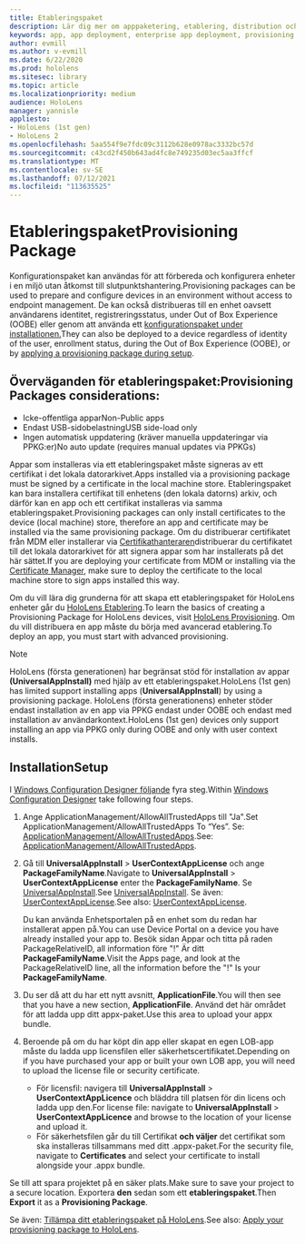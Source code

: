 ```yaml
---
title: Etableringspaket
description: Lär dig mer om apppaketering, etablering, distribution och distribution av företagsapp för HoloLens enheter.
keywords: app, app deployment, enterprise app deployment, provisioning
author: evmill
ms.author: v-evmill
ms.date: 6/22/2020
ms.prod: hololens
ms.sitesec: library
ms.topic: article
ms.localizationpriority: medium
audience: HoloLens
manager: yannisle
appliesto:
- HoloLens (1st gen)
- HoloLens 2
ms.openlocfilehash: 5aa554f9e7fdc09c3112b628e0978ac3332bc57d
ms.sourcegitcommit: c43cd2f450b643ad4fc8e749235d03ec5aa3ffcf
ms.translationtype: MT
ms.contentlocale: sv-SE
ms.lasthandoff: 07/12/2021
ms.locfileid: "113635525"
---
```

# <a name="provisioning-package"></a><span data-ttu-id="889a1-104">Etableringspaket</span><span class="sxs-lookup"><span data-stu-id="889a1-104">Provisioning Package</span></span>

<span data-ttu-id="889a1-105">Konfigurationspaket kan användas för att förbereda och konfigurera enheter i en miljö utan åtkomst till slutpunktshantering.</span><span class="sxs-lookup"><span data-stu-id="889a1-105">Provisioning packages can be used to prepare and configure devices in an environment without access to endpoint management.</span></span> <span data-ttu-id="889a1-106">De kan också distribueras till en enhet oavsett användarens identitet, registreringsstatus, under Out of Box Experience (OOBE) eller genom att använda ett [konfigurationspaket under installationen.](/hololens/hololens-provisioning##apply-a-provisioning-package-to-hololens-during-setup)</span><span class="sxs-lookup"><span data-stu-id="889a1-106">They can also be deployed to a device regardless of identity of the user, enrollment status, during the Out of Box Experience (OOBE), or by [applying a provisioning package during setup](/hololens/hololens-provisioning##apply-a-provisioning-package-to-hololens-during-setup).</span></span>

## <a name="provisioning-packages-considerations"></a><span data-ttu-id="889a1-107">Överväganden för etableringspaket:</span><span class="sxs-lookup"><span data-stu-id="889a1-107">Provisioning Packages considerations:</span></span>

* <span data-ttu-id="889a1-108">Icke-offentliga appar</span><span class="sxs-lookup"><span data-stu-id="889a1-108">Non-Public apps</span></span>
* <span data-ttu-id="889a1-109">Endast USB-sidobelastning</span><span class="sxs-lookup"><span data-stu-id="889a1-109">USB side-load only</span></span>
* <span data-ttu-id="889a1-110">Ingen automatisk uppdatering (kräver manuella uppdateringar via PPKG:er)</span><span class="sxs-lookup"><span data-stu-id="889a1-110">No auto update (requires manual updates via PPKGs)</span></span>

<span data-ttu-id="889a1-111">Appar som installeras via ett etableringspaket måste signeras av ett certifikat i det lokala datorarkivet.</span><span class="sxs-lookup"><span data-stu-id="889a1-111">Apps installed via a provisioning package must be signed by a certificate in the local machine store.</span></span> <span data-ttu-id="889a1-112">Etableringspaket kan bara installera certifikat till enhetens (den lokala datorns) arkiv, och därför kan en app och ett certifikat installeras via samma etableringspaket.</span><span class="sxs-lookup"><span data-stu-id="889a1-112">Provisioning packages can only install certificates to the device (local machine) store, therefore an app and certificate may be installed via the same provisioning package.</span></span> <span data-ttu-id="889a1-113">Om du distribuerar certifikatet från MDM eller installerar via [Certifikathanteraren](certificate-manager.md)distribuerar du certifikatet till det lokala datorarkivet för att signera appar som har installerats på det här sättet.</span><span class="sxs-lookup"><span data-stu-id="889a1-113">If you are deploying your certificate from MDM or installing via the [Certificate Manager](certificate-manager.md), make sure to deploy the certificate to the local machine store to sign apps installed this way.</span></span>

<span data-ttu-id="889a1-114">Om du vill lära dig grunderna för att skapa ett etableringspaket för HoloLens enheter går du [HoloLens Etablering](/hololens/hololens-provisioning).</span><span class="sxs-lookup"><span data-stu-id="889a1-114">To learn the basics of creating a Provisioning Package for HoloLens devices, visit [HoloLens Provisioning](/hololens/hololens-provisioning).</span></span> <span data-ttu-id="889a1-115">Om du vill distribuera en app måste du börja med avancerad etablering.</span><span class="sxs-lookup"><span data-stu-id="889a1-115">To deploy an app, you must start with advanced provisioning.</span></span>

> [!NOTE]
> <span data-ttu-id="889a1-116">HoloLens (första generationen) har begränsat stöd för installation av appar **(UniversalAppInstall)** med hjälp av ett etableringspaket.</span><span class="sxs-lookup"><span data-stu-id="889a1-116">HoloLens (1st gen) has limited support installing apps (**UniversalAppInstall**) by using a provisioning package.</span></span> <span data-ttu-id="889a1-117">HoloLens (första generationens) enheter stöder endast installation av en app via PPKG endast under OOBE och endast med installation av användarkontext.</span><span class="sxs-lookup"><span data-stu-id="889a1-117">HoloLens (1st gen) devices only support installing an app via PPKG only during OOBE and only with user context installs.</span></span>

## <a name="setup"></a><span data-ttu-id="889a1-118">Installation</span><span class="sxs-lookup"><span data-stu-id="889a1-118">Setup</span></span>

<span data-ttu-id="889a1-119">I [Windows Configuration Designer följande](https://www.microsoft.com/store/productId/9NBLGGH4TX22) fyra steg.</span><span class="sxs-lookup"><span data-stu-id="889a1-119">Within [Windows Configuration Designer](https://www.microsoft.com/store/productId/9NBLGGH4TX22) take following four steps.</span></span>

1. <span data-ttu-id="889a1-120">Ange ApplicationManagement/AllowAllTrustedApps till "Ja".</span><span class="sxs-lookup"><span data-stu-id="889a1-120">Set ApplicationManagement/AllowAllTrustedApps To “Yes”.</span></span> <span data-ttu-id="889a1-121">Se: [ApplicationManagement/AllowAllTrustedApps](/windows/client-management/mdm/policy-csp-applicationmanagement#applicationmanagement-allowalltrustedapps).</span><span class="sxs-lookup"><span data-stu-id="889a1-121">See: [ApplicationManagement/AllowAllTrustedApps](/windows/client-management/mdm/policy-csp-applicationmanagement#applicationmanagement-allowalltrustedapps).</span></span>

2. <span data-ttu-id="889a1-122">Gå till **UniversalAppInstall**  >  **UserContextAppLicense** och ange **PackageFamilyName**.</span><span class="sxs-lookup"><span data-stu-id="889a1-122">Navigate to **UniversalAppInstall** > **UserContextAppLicense** enter the **PackageFamilyName**.</span></span> <span data-ttu-id="889a1-123">Se [UniversalAppInstall](/windows/configuration/wcd/wcd-universalappinstall).</span><span class="sxs-lookup"><span data-stu-id="889a1-123">See [UniversalAppInstall](/windows/configuration/wcd/wcd-universalappinstall).</span></span> <span data-ttu-id="889a1-124">Se även: [UserContextAppLicense](/windows/configuration/wcd/wcd-universalappinstall#usercontextapplicense).</span><span class="sxs-lookup"><span data-stu-id="889a1-124">See also: [UserContextAppLicense](/windows/configuration/wcd/wcd-universalappinstall#usercontextapplicense).</span></span>

   <span data-ttu-id="889a1-125">Du kan använda Enhetsportalen på en enhet som du redan har installerat appen på.</span><span class="sxs-lookup"><span data-stu-id="889a1-125">You can use Device Portal on a device you have already installed your app to.</span></span> <span data-ttu-id="889a1-126">Besök sidan Appar och titta på raden PackageRelativeID, all information före "!" Är ditt **PackageFamilyName**.</span><span class="sxs-lookup"><span data-stu-id="889a1-126">Visit the Apps page, and look at the PackageRelativeID line, all the information before the "!" Is your **PackageFamilyName**.</span></span>

3. <span data-ttu-id="889a1-127">Du ser då att du har ett nytt avsnitt, **ApplicationFile**.</span><span class="sxs-lookup"><span data-stu-id="889a1-127">You will then see that you have a new section, **ApplicationFile**.</span></span> <span data-ttu-id="889a1-128">Använd det här området för att ladda upp ditt appx-paket.</span><span class="sxs-lookup"><span data-stu-id="889a1-128">Use this area to upload your appx bundle.</span></span>

4. <span data-ttu-id="889a1-129">Beroende på om du har köpt din app eller skapat en egen LOB-app måste du ladda upp licensfilen eller säkerhetscertifikatet.</span><span class="sxs-lookup"><span data-stu-id="889a1-129">Depending on if you have purchased your app or built your own LOB app, you will need to upload the license file or security certificate.</span></span>

    - <span data-ttu-id="889a1-130">För licensfil: navigera till **UniversalAppInstall**  >  **UserContextAppLicence** och bläddra till platsen för din licens och ladda upp den.</span><span class="sxs-lookup"><span data-stu-id="889a1-130">For license file: navigate to **UniversalAppInstall** > **UserContextAppLicence** and browse to the location of your license and upload it.</span></span>
    - <span data-ttu-id="889a1-131">För säkerhetsfilen går du till Certifikat **och väljer** det certifikat som ska installeras tillsammans med ditt .appx-paket.</span><span class="sxs-lookup"><span data-stu-id="889a1-131">For the security file, navigate to **Certificates** and select your certificate to install alongside your .appx bundle.</span></span>

<span data-ttu-id="889a1-132">Se till att spara projektet på en säker plats.</span><span class="sxs-lookup"><span data-stu-id="889a1-132">Make sure to save your project to a secure location.</span></span> <span data-ttu-id="889a1-133">Exportera **den** sedan som ett **etableringspaket**.</span><span class="sxs-lookup"><span data-stu-id="889a1-133">Then **Export** it as a **Provisioning Package**.</span></span>  

<span data-ttu-id="889a1-134">Se även: [Tillämpa ditt etableringspaket på HoloLens](/hololens/hololens-provisioning#apply-a-provisioning-package-to-hololens-during-setup).</span><span class="sxs-lookup"><span data-stu-id="889a1-134">See also: [Apply your provisioning package to HoloLens](/hololens/hololens-provisioning#apply-a-provisioning-package-to-hololens-during-setup).</span></span>
